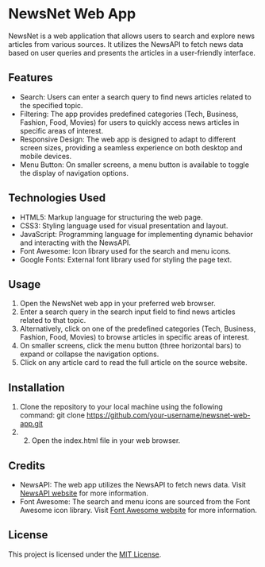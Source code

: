# NewsNet Web App

NewsNet is a web application that allows users to search and explore news articles from various sources. 
It utilizes the NewsAPI to fetch news data based on user queries and presents the articles in a user-friendly interface.

## Features

- Search: Users can enter a search query to find news articles related to the specified topic.
- Filtering: The app provides predefined categories (Tech, Business, Fashion, Food, Movies) for users to quickly access news articles in specific areas of interest.
- Responsive Design: The web app is designed to adapt to different screen sizes, providing a seamless experience on both desktop and mobile devices.
- Menu Button: On smaller screens, a menu button is available to toggle the display of navigation options.

## Technologies Used

- HTML5: Markup language for structuring the web page.
- CSS3: Styling language used for visual presentation and layout.
- JavaScript: Programming language for implementing dynamic behavior and interacting with the NewsAPI.
- Font Awesome: Icon library used for the search and menu icons.
- Google Fonts: External font library used for styling the page text.

## Usage

1. Open the NewsNet web app in your preferred web browser.
2. Enter a search query in the search input field to find news articles related to that topic.
3. Alternatively, click on one of the predefined categories (Tech, Business, Fashion, Food, Movies) to browse articles in specific areas of interest.
4. On smaller screens, click the menu button (three horizontal bars) to expand or collapse the navigation options.
5. Click on any article card to read the full article on the source website.

## Installation

1. Clone the repository to your local machine using the following command: git clone https://github.com/your-username/newsnet-web-app.git
2. 2. Open the index.html file in your web browser.

## Credits

- NewsAPI: The web app utilizes the NewsAPI to fetch news data. Visit [NewsAPI website](https://newsapi.org/) for more information.
- Font Awesome: The search and menu icons are sourced from the Font Awesome icon library. Visit [Font Awesome website](https://fontawesome.com/) for more information.

## License

This project is licensed under the [MIT License](LICENSE).
